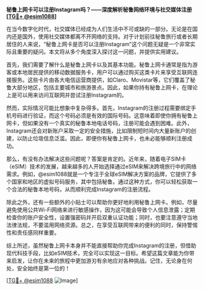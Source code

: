 **秘鲁上网卡可以注册Instagram吗？——深度解析秘鲁网络环境与社交媒体注册[[TG💪+ @esim1088](https://t.me/s/esim1088)]**

在当今数字化时代，社交媒体已经成为人们生活中不可或缺的一部分。无论是在国内还是国外，使用社交媒体都离不开网络的支持。对于计划前往秘鲁旅行或者长期居住的人来说，“秘鲁上网卡是否可以注册Instagram”这个问题无疑是一个非常实际且重要的疑问。本文将从多个角度深入探讨这一问题，并提供实用建议。

首先，我们需要了解什么是秘鲁上网卡以及其基本功能。秘鲁上网卡通常是指为游客或本地居民提供的移动数据服务卡，用户可以通过购买这类卡片来享受互联网连接服务。这些卡片由各大电信运营商提供，如Claro、Movistar等，它们覆盖了秘鲁大部分地区，包括主要城市和旅游景点。因此，如果你持有秘鲁上网卡，在理论上是可以用来访问互联网并尝试注册Instagram的。

然而，实际情况可能比想象中复杂得多。首先，Instagram的注册过程需要绑定手机号码进行验证，而这个号码必须是有效的国际号码。这意味着即使你拥有秘鲁上网卡，但如果没有一个真实的秘鲁本地电话号码，注册可能会遇到困难。此外，Instagram还会对新账户采取一定的安全措施，比如限制短时间内大量新账户的创建，以防止垃圾信息泛滥。因此，即便你有秘鲁上网卡，也未必能够顺利注册成功。

那么，有没有办法解决这些问题呢？答案是肯定的。近年来，随着电子SIM卡（eSIM）技术的发展，越来越多的人开始选择通过eSIM来解决跨境旅行中的网络需求。例如，@esim1088就是一个专注于全球eSIM解决方案的品牌，它提供了多个国家和地区的虚拟号码服务，其中包括秘鲁。通过这种方式，你可以轻松获取一个合法的秘鲁本地号码，从而顺利完成Instagram的注册流程。

除此之外，还有一些额外的小贴士可以帮助你更好地利用秘鲁上网卡。例如，尽量避免使用公共Wi-Fi网络来进行敏感操作，因为这可能会导致个人信息泄露；定期检查你的账户安全性，设置强密码并开启双重认证功能；同时，也要注意遵守当地法律法规，不要滥用网络资源。总之，在享受互联网带来的便利的同时，保持警惕性和责任感同样重要。

综上所述，虽然秘鲁上网卡本身并不能直接帮助你完成Instagram的注册，但借助现代科技手段，比如eSIM技术，完全可以实现这一目标。希望这篇文章能为你带来启发，让你在未来的旅程中更加游刃有余地应对各种挑战。记住，无论身在何处，安全始终是第一位的！

[[TG💪+ @esim1088](https://t.me/s/esim1088) ![Image](https://i.postimg.cc/4NQfJmqS/Snipaste-2025-05-13-00-14-12.png)]
